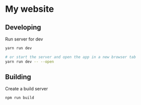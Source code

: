 # My website

## Developing

Run server for dev

```bash
yarn run dev

# or start the server and open the app in a new browser tab
yarn run dev -- --open
```

## Building

Create a build server

```bash
npm run build
```
